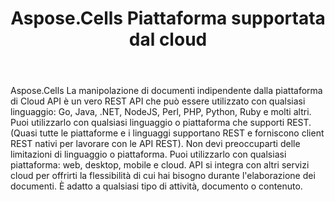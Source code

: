 ﻿---
title: Aspose.Cells Piattaforma supportata dal cloud
second_title: Documen
ArticleTitle: "Aspose.Cells Cloud Supported Platforms: Windows, Linux, and MacO"
LinkTitle: Supported Platform
type: docs
url: /it/supported-platforms/
description: Aspose.Cells Cloud supporta Excel per creare, convertire, unire, dividere, proteggere, operazioni di oggetti interni e così via
weight: 50
kwords: Excel Cloud, REST, Foglio di calcolo, PDF, CSV, Json, Markdown, Piattaforme supportate Windows, MacOS, Linux
---
Aspose.Cells La manipolazione di documenti indipendente dalla piattaforma di Cloud API è un vero REST API che può essere utilizzato con qualsiasi linguaggio: Go, Java, .NET, NodeJS, Perl, PHP, Python, Ruby e molti altri. Puoi utilizzarlo con qualsiasi linguaggio o piattaforma che supporti REST. (Quasi tutte le piattaforme e i linguaggi supportano REST e forniscono client REST nativi per lavorare con le API REST). Non devi preoccuparti delle limitazioni di linguaggio o piattaforma. Puoi utilizzarlo con qualsiasi piattaforma: web, desktop, mobile e cloud. API si integra con altri servizi cloud per offrirti la flessibilità di cui hai bisogno durante l'elaborazione dei documenti. È adatto a qualsiasi tipo di attività, documento o contenuto.
